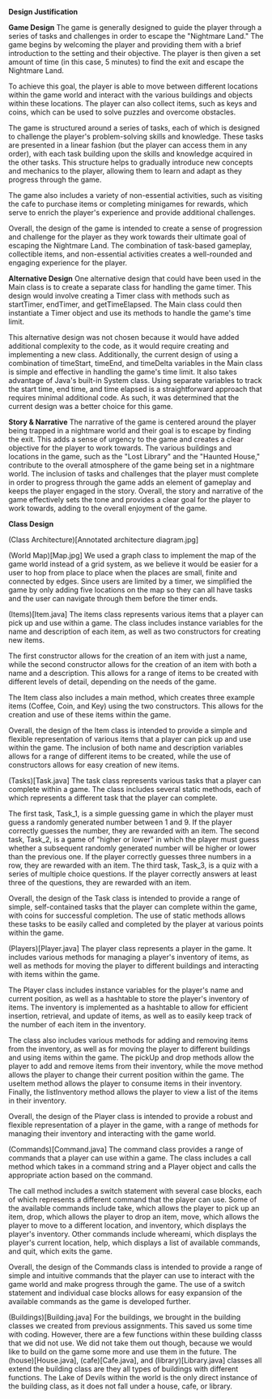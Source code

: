 **Design Justification**

**Game Design**
The game is generally designed to guide the player through a series of tasks and challenges in order to escape the "Nightmare Land." The game begins by welcoming the player and providing them with a brief introduction to the setting and their objective. The player is then given a set amount of time (in this case, 5 minutes) to find the exit and escape the Nightmare Land.

To achieve this goal, the player is able to move between different locations within the game world and interact with the various buildings and objects within these locations. The player can also collect items, such as keys and coins, which can be used to solve puzzles and overcome obstacles.

The game is structured around a series of tasks, each of which is designed to challenge the player's problem-solving skills and knowledge. These tasks are presented in a linear fashion (but the player can access them in any order), with each task building upon the skills and knowledge acquired in the other tasks. This structure helps to gradually introduce new concepts and mechanics to the player, allowing them to learn and adapt as they progress through the game.

The game also includes a variety of non-essential activities, such as visiting the cafe to purchase items or completing minigames for rewards, which serve to enrich the player's experience and provide additional challenges.

Overall, the design of the game is intended to create a sense of progression and challenge for the player as they work towards their ultimate goal of escaping the Nightmare Land. The combination of task-based gameplay, collectible items, and non-essential activities creates a well-rounded and engaging experience for the player.

**Alternative Design**
One alternative design that could have been used in the Main class is to create a separate class for handling the game timer. This design would involve creating a Timer class with methods such as startTimer, endTimer, and getTimeElapsed. The Main class could then instantiate a Timer object and use its methods to handle the game's time limit.

This alternative design was not chosen because it would have added additional complexity to the code, as it would require creating and implementing a new class. Additionally, the current design of using a combination of timeStart, timeEnd, and timeDelta variables in the Main class is simple and effective in handling the game's time limit. It also takes advantage of Java's built-in System class. Using separate variables to track the start time, end time, and time elapsed is a straightforward approach that requires minimal additional code. As such, it was determined that the current design was a better choice for this game.

**Story & Narrative**
The narrative of the game is centered around the player being trapped in a nightmare world and their goal is to escape by finding the exit. This adds a sense of urgency to the game and creates a clear objective for the player to work towards. The various buildings and locations in the game, such as the "Lost Library" and the "Haunted House," contribute to the overall atmosphere of the game being set in a nightmare world. The inclusion of tasks and challenges that the player must complete in order to progress through the game adds an element of gameplay and keeps the player engaged in the story. Overall, the story and narrative of the game effectively sets the tone and provides a clear goal for the player to work towards, adding to the overall enjoyment of the game.

**Class Design**

(Class Architecture)[Annotated architecture diagram.jpg]

(World Map)[Map.jpg]
We used a graph class to implement the map of the game world instead of a grid system, as we believe it would be easier for a user to hop from place to place when the places are small, finite and connected by edges.
Since users are limited by a timer, we simplified the game by only adding five locations on the map so they can all have tasks and the user can navigate through them before the timer ends.

(Items)[Item.java]
The items class represents various items that a player can pick up and use within a game. The class includes instance variables for the name and description of each item, as well as two constructors for creating new items.

The first constructor allows for the creation of an item with just a name, while the second constructor allows for the creation of an item with both a name and a description. This allows for a range of items to be created with different levels of detail, depending on the needs of the game.

The Item class also includes a main method, which creates three example items (Coffee, Coin, and Key) using the two constructors. This allows for the creation and use of these items within the game.

Overall, the design of the Item class is intended to provide a simple and flexible representation of various items that a player can pick up and use within the game. The inclusion of both name and description variables allows for a range of different items to be created, while the use of constructors allows for easy creation of new items.

(Tasks)[Task.java]
The task class represents various tasks that a player can complete within a game. The class includes several static methods, each of which represents a different task that the player can complete.

The first task, Task_1, is a simple guessing game in which the player must guess a randomly generated number between 1 and 9. If the player correctly guesses the number, they are rewarded with an item. The second task, Task_2, is a game of "higher or lower" in which the player must guess whether a subsequent randomly generated number will be higher or lower than the previous one. If the player correctly guesses three numbers in a row, they are rewarded with an item. The third task, Task_3, is a quiz with a series of multiple choice questions. If the player correctly answers at least three of the questions, they are rewarded with an item.

Overall, the design of the Task class is intended to provide a range of simple, self-contained tasks that the player can complete within the game, with coins for successful completion. The use of static methods allows these tasks to be easily called and completed by the player at various points within the game. 

(Players)[Player.java]
The player class represents a player in the game. It includes various methods for managing a player's inventory of items, as well as methods for moving the player to different buildings and interacting with items within the game.

The Player class includes instance variables for the player's name and current position, as well as a hashtable to store the player's inventory of items. The inventory is implemented as a hashtable to allow for efficient insertion, retrieval, and update of items, as well as to easily keep track of the number of each item in the inventory.

The class also includes various methods for adding and removing items from the inventory, as well as for moving the player to different buildings and using items within the game. The pickUp and drop methods allow the player to add and remove items from their inventory, while the move method allows the player to change their current position within the game. The useItem method allows the player to consume items in their inventory. Finally, the listInventory method allows the player to view a list of the items in their inventory.

Overall, the design of the Player class is intended to provide a robust and flexible representation of a player in the game, with a range of methods for managing their inventory and interacting with the game world.

(Commands)[Command.java]
The command class provides a range of commands that a player can use within a game. The class includes a call method which takes in a command string and a Player object and calls the appropriate action based on the command.

The call method includes a switch statement with several case blocks, each of which represents a different command that the player can use. Some of the available commands include take, which allows the player to pick up an item, drop, which allows the player to drop an item, move, which allows the player to move to a different location, and inventory, which displays the player's inventory. Other commands include whereami, which displays the player's current location, help, which displays a list of available commands, and quit, which exits the game.

Overall, the design of the Commands class is intended to provide a range of simple and intuitive commands that the player can use to interact with the game world and make progress through the game. The use of a switch statement and individual case blocks allows for easy expansion of the available commands as the game is developed further.


(Buildings)[Building.java]
For the buildings, we brought in the building classes we created from previous assignments. This saved us some time with coding. However, there are a few functions within these building classs that we did not use. We did not take them out though, because we would like to build on the game some more and use them in the future.
The (house)[House.java], (cafe)[Cafe.java], and (library)[Library.java] classes all extend the building class are they all types of buildings with different functions. The Lake of Devils within the world is the only direct instance of the building class, as it does not fall under a house, cafe, or library.


